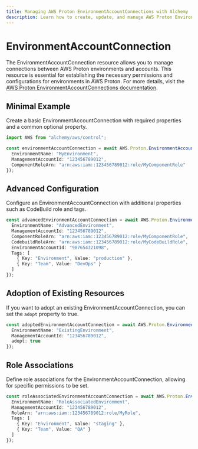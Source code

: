 ```yaml
---
title: Managing AWS Proton EnvironmentAccountConnections with Alchemy
description: Learn how to create, update, and manage AWS Proton EnvironmentAccountConnections using Alchemy Cloud Control.
---
```


# EnvironmentAccountConnection

The EnvironmentAccountConnection resource allows you to manage connections between AWS Proton environments and accounts. This resource is essential for establishing the necessary permissions and configurations for environments in AWS Proton. For more details, visit the [AWS Proton EnvironmentAccountConnections documentation](https://docs.aws.amazon.com/proton/latest/userguide/).

## Minimal Example

Create a basic EnvironmentAccountConnection with required properties and a common optional property.

```ts
import AWS from "alchemy/aws/control";

const environmentAccountConnection = await AWS.Proton.EnvironmentAccountConnection("MyEnvironmentConnection", {
  EnvironmentName: "MyEnvironment",
  ManagementAccountId: "123456789012",
  ComponentRoleArn: "arn:aws:iam::123456789012:role/MyComponentRole"
});
```

## Advanced Configuration

Configure an EnvironmentAccountConnection with additional properties such as CodeBuild role and tags.

```ts
const advancedEnvironmentAccountConnection = await AWS.Proton.EnvironmentAccountConnection("AdvancedEnvironmentConnection", {
  EnvironmentName: "AdvancedEnvironment",
  ManagementAccountId: "123456789012",
  ComponentRoleArn: "arn:aws:iam::123456789012:role/MyComponentRole",
  CodebuildRoleArn: "arn:aws:iam::123456789012:role/MyCodeBuildRole",
  EnvironmentAccountId: "987654321098",
  Tags: [
    { Key: "Environment", Value: "production" },
    { Key: "Team", Value: "DevOps" }
  ]
});
```

## Adoption of Existing Resources

If you want to adopt an existing EnvironmentAccountConnection, you can set the `adopt` property to true.

```ts
const adoptedEnvironmentAccountConnection = await AWS.Proton.EnvironmentAccountConnection("AdoptedEnvironmentConnection", {
  EnvironmentName: "ExistingEnvironment",
  ManagementAccountId: "123456789012",
  adopt: true
});
```

## Role Associations

Define role associations for the EnvironmentAccountConnection, allowing for specific permissions to be set.

```ts
const roleAssociatedEnvironmentAccountConnection = await AWS.Proton.EnvironmentAccountConnection("RoleAssociatedConnection", {
  EnvironmentName: "RoleAssociatedEnvironment",
  ManagementAccountId: "123456789012",
  RoleArn: "arn:aws:iam::123456789012:role/MyRole",
  Tags: [
    { Key: "Environment", Value: "staging" },
    { Key: "Team", Value: "QA" }
  ]
});
```